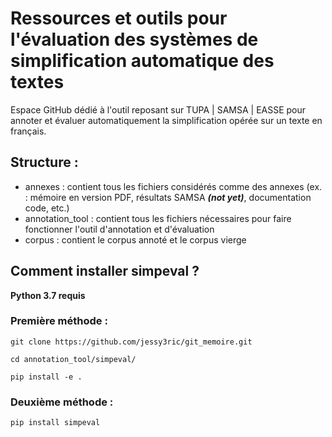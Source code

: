 # Ressources et outils pour l'évaluation des systèmes de simplification automatique des textes
 Espace GitHub dédié à l'outil reposant sur TUPA | SAMSA | EASSE pour annoter et évaluer automatiquement la simplification opérée sur un texte en français.

## Structure : 
* annexes : contient tous les fichiers considérés comme des annexes (ex. : mémoire en version PDF, résultats SAMSA ***(not yet)***, documentation code, etc.)
* annotation_tool : contient tous les fichiers nécessaires pour faire fonctionner l'outil d'annotation et d'évaluation
* corpus : contient le corpus annoté et le corpus vierge


## Comment installer simpeval ?
**Python 3.7 requis**
### Première méthode :
```
git clone https://github.com/jessy3ric/git_memoire.git

cd annotation_tool/simpeval/

pip install -e .
```
### Deuxième méthode : 
```
pip install simpeval
```
